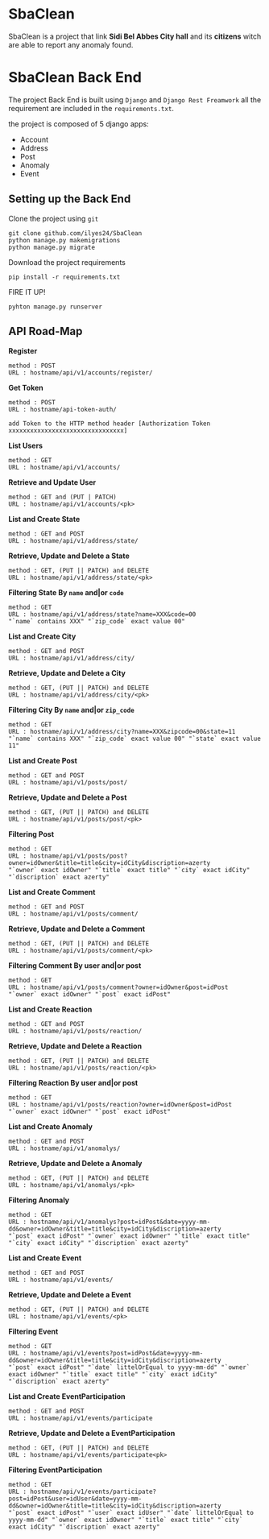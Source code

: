 # SbaClean

SbaClean is a project that link **Sidi Bel Abbes City hall** and its **citizens** witch are able to report any anomaly found.

# SbaClean Back End

The project Back End is built using `Django` and `Django Rest Freamwork` all the requirement are included in the  `requirements.txt`.

the project is composed of 5 django apps:
 - Account
 - Address
 - Post
 - Anomaly
 - Event

## Setting up the Back End

Clone the project using `git`

    git clone github.com/ilyes24/SbaClean
    python manage.py makemigrations
    python manage.py migrate
Download the project requirements

	pip install -r requirements.txt
	
FIRE IT UP!

    pyhton manage.py runserver
## API Road-Map

**Register**
    
    method : POST
    URL : hostname/api/v1/accounts/register/

**Get Token**

    method : POST 
    URL : hostname/api-token-auth/
    
`add Token to the HTTP method header
[Authorization Token xxxxxxxxxxxxxxxxxxxxxxxxxxxxxxxx]`
    
**List Users**
    
    method : GET
    URL : hostname/api/v1/accounts/

**Retrieve and Update User**
    
    method : GET and (PUT | PATCH) 
    URL : hostname/api/v1/accounts/<pk>
    
**List and Create State**
    
    method : GET and POST
    URL : hostname/api/v1/address/state/

**Retrieve, Update and Delete a State**
    
    method : GET, (PUT || PATCH) and DELETE
    URL : hostname/api/v1/address/state/<pk>
    
**Filtering State By `name` and|or `code`**

    method : GET
    URL : hostname/api/v1/address/state?name=XXX&code=00
    "`name` contains XXX" "`zip_code` exact value 00"
    
**List and Create City**
    
    method : GET and POST
    URL : hostname/api/v1/address/city/

**Retrieve, Update and Delete a City**
    
    method : GET, (PUT || PATCH) and DELETE
    URL : hostname/api/v1/address/city/<pk>
    
**Filtering City By `name` and|or `zip_code`**

    method : GET
    URL : hostname/api/v1/address/city?name=XXX&zipcode=00&state=11
    "`name` contains XXX" "`zip_code` exact value 00" "`state` exact value 11"
    
**List and Create Post**
    
    method : GET and POST
    URL : hostname/api/v1/posts/post/

**Retrieve, Update and Delete a Post**
    
    method : GET, (PUT || PATCH) and DELETE
    URL : hostname/api/v1/posts/post/<pk>
    
**Filtering Post**

    method : GET
    URL : hostname/api/v1/posts/post?owner=idOwner&title=title&city=idCity&discription=azerty
    "`owner` exact idOwner" "`title` exact title" "`city` exact idCity" "`discription` exact azerty"
    
**List and Create Comment**
    
    method : GET and POST
    URL : hostname/api/v1/posts/comment/

**Retrieve, Update and Delete a Comment**
    
    method : GET, (PUT || PATCH) and DELETE
    URL : hostname/api/v1/posts/comment/<pk>

**Filtering Comment By user and|or post**

    method : GET
    URL : hostname/api/v1/posts/comment?owner=idOwner&post=idPost
    "`owner` exact idOwner" "`post` exact idPost"

**List and Create Reaction**
    
    method : GET and POST
    URL : hostname/api/v1/posts/reaction/

**Retrieve, Update and Delete a Reaction**
    
    method : GET, (PUT || PATCH) and DELETE
    URL : hostname/api/v1/posts/reaction/<pk>
    
**Filtering Reaction By user and|or post**

    method : GET
    URL : hostname/api/v1/posts/reaction?owner=idOwner&post=idPost
    "`owner` exact idOwner" "`post` exact idPost"

**List and Create Anomaly**
    
    method : GET and POST
    URL : hostname/api/v1/anomalys/

**Retrieve, Update and Delete a Anomaly**
    
    method : GET, (PUT || PATCH) and DELETE
    URL : hostname/api/v1/anomalys/<pk>
    
**Filtering Anomaly**

    method : GET
    URL : hostname/api/v1/anomalys?post=idPost&date=yyyy-mm-dd&owner=idOwner&title=title&city=idCity&discription=azerty
    "`post` exact idPost" "`owner` exact idOwner" "`title` exact title" "`city` exact idCity" "`discription` exact azerty"

**List and Create Event**
    
    method : GET and POST
    URL : hostname/api/v1/events/

**Retrieve, Update and Delete a Event**
    
    method : GET, (PUT || PATCH) and DELETE
    URL : hostname/api/v1/events/<pk>
    
**Filtering Event**

    method : GET
    URL : hostname/api/v1/events?post=idPost&date=yyyy-mm-dd&owner=idOwner&title=title&city=idCity&discription=azerty
    "`post` exact idPost" "`date` littelOrEqual to yyyy-mm-dd" "`owner` exact idOwner" "`title` exact title" "`city` exact idCity" "`discription` exact azerty"
    
**List and Create EventParticipation**
    
    method : GET and POST
    URL : hostname/api/v1/events/participate

**Retrieve, Update and Delete a EventParticipation**
    
    method : GET, (PUT || PATCH) and DELETE
    URL : hostname/api/v1/events/participate<pk>
    
**Filtering EventParticipation**

    method : GET
    URL : hostname/api/v1/events/participate?post=idPost&user=idUser&date=yyyy-mm-dd&owner=idOwner&title=title&city=idCity&discription=azerty
    "`post` exact idPost" "`user` exact idUser" "`date` littelOrEqual to yyyy-mm-dd" "`owner` exact idOwner" "`title` exact title" "`city` exact idCity" "`discription` exact azerty"